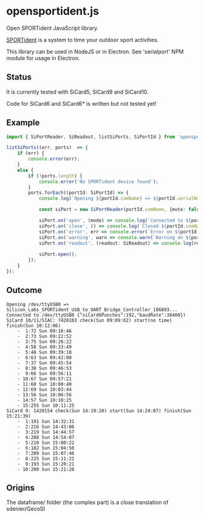 # opensportident.js
Open SPORTident JavaScript library.

[SPORTident](https://www.sportident.com/) is a system to time your outdoor sport activities. 

This library can be used in NodeJS or in Electron. See 'serialport' NPM module for usage in Electron.

## Status
It is currently tested with SiCard5, SiCard9 and SiCard10.

Code for SiCard6 and SiCard6* is written but not tested yet! 

## Example

```typescript
import { SiPortReader, SiReadout, listSiPorts, SiPortId } from 'opensportident';

listSiPorts((err, ports)  => {
    if (err) {
        console.error(err);
    }
    else {
        if (!ports.length) {
            console.error('No SPORTident device found');
        }
        ports.forEach((portId: SiPortId) => {
            console.log(`Opening ${portId.comName} => ${portId.serialNumber}...`);

            const siPort = new SiPortReader(portId.comName, {mute: false, debug: false});

            siPort.on('open', (mode) => console.log(`Connected to ${portId.comName} ${JSON.stringify(mode)})`));
            siPort.on('close', () => console.log(`Closed ${portId.comName} => ${portId.serialNumber}`));
            siPort.on('error', err => console.error(`Error on ${portId.comName}: ${err}`));
            siPort.on('warning', warn => console.warn(`Warning on ${portId.comName}: ${warn}`));
            siPort.on('readout', (readout: SiReadout) => console.log(readout.toDebugString()));
            
            siPort.open();
        });
    }
});
```

## Outcome
```
Opening /dev/ttyUSB0 => Silicon_Labs_SPORTident_USB_to_UART_Bridge_Controller_186893...
Connected to /dev/ttyUSB0 {"siCard6Punches":192,"baudRate":38400})
SiCard 10/11/SIAC: 7420103 check(Sun 09:09:02) start(no time) finish(Sun 10:12:06)
    -  1:72 Sun 09:16:46
    -  2:73 Sun 09:22:52
    -  3:75 Sun 09:26:22
    -  4:58 Sun 09:33:49
    -  5:48 Sun 09:39:18
    -  6:63 Sun 09:42:00
    -  7:37 Sun 09:45:54
    -  8:38 Sun 09:46:53
    -  9:66 Sun 09:56:11
    - 10:67 Sun 09:57:21
    - 11:68 Sun 10:00:40
    - 12:69 Sun 10:03:44
    - 13:56 Sun 10:06:56
    - 14:57 Sun 10:10:25
    - 15:255 Sun 10:11:25
SiCard 9: 1420154 check(Sun 14:19:20) start(Sun 14:24:07) finish(Sun 15:21:39)
    -  1:191 Sun 14:32:31
    -  2:216 Sun 14:43:06
    -  3:219 Sun 14:44:57
    -  4:208 Sun 14:54:07
    -  5:210 Sun 15:00:22
    -  6:182 Sun 15:04:50
    -  7:209 Sun 15:07:46
    -  8:225 Sun 15:11:22
    -  9:193 Sun 15:20:21
    - 10:200 Sun 15:21:28
```

## Origins
The dataframe/ folder (the complex part) is a close translation of sdenier/GecoSI
